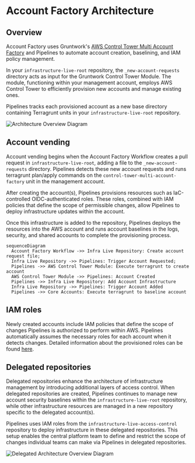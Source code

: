 # Account Factory Architecture

## Overview

Account Factory uses Gruntwork's [AWS Control Tower Multi Account Factory](/reference/modules/terraform-aws-control-tower/control-tower-multi-account-factory/) and Pipelines to automate account creation, baselining, and IAM policy management.

In your `infrastructure-live-root` repository, the `_new-account-requests` directory acts as input for the Gruntwork Control Tower Module. The module, functioning within your management account, employs AWS Control Tower to efficiently provision new accounts and manage existing ones.

Pipelines tracks each provisioned account as a new base directory containing Terragrunt units in your `infrastructure-live-root` repository.

![Architecture Overview Diagram](/img/accountfactory/architecture.png)

## Account vending

Account vending begins when the Account Factory Workflow creates a pull request in `infrastructure-live-root`, adding a file to the `_new-account-requests` directory. Pipelines detects these new account requests and runs terragrunt plan/apply commands on the `control-tower-multi-account-factory` unit in the management account.

After creating the account(s), Pipelines provisions resources such as IaC-controlled OIDC-authenticated roles. These roles, combined with IAM policies that define the scope of permissible changes, allow Pipelines to deploy infrastructure updates within the account.

Once this infrastructure is added to the repository, Pipelines deploys the resources into the AWS account and runs account baselines in the logs, security, and shared accounts to complete the provisioning process.

```mermaid
sequenceDiagram
  Account Factory Workflow ->> Infra Live Repository: Create account request file;
  Infra Live Repository ->> Pipelines: Trigger Account Requested;
  Pipelines ->> AWS Control Tower Module: Execute terragrunt to create account
  AWS Control Tower Module ->> Pipelines: Account Created
  Pipelines ->> Infra Live Repository: Add Account Infrastructure
  Infra Live Repository ->> Pipelines: Trigger Account Added
  Pipelines ->> Core Accounts: Execute terragrunt to baseline account
```
## IAM roles

Newly created accounts include IAM policies that define the scope of changes Pipelines is authorized to perform within AWS. Pipelines automatically assumes the necessary roles for each account when it detects changes. Detailed information about the provisioned roles can be found [here](/2.0/docs/pipelines/architecture/security-controls#roles-provisioned-by-devops-foundations).

## Delegated repositories

Delegated repositories enhance the architecture of infrastructure management by introducing additional layers of access control. When delegated repositories are created, Pipelines continues to manage new account security baselines within the `infrastructure-live-root` repository, while other infrastructure resources are managed in a new repository specific to the delegated account(s). 

Pipelines uses IAM roles from the `infrastructure-live-access-control` repository to deploy infrastructure in these delegated repositories. This setup enables the central platform team to define and restrict the scope of changes individual teams can make via Pipelines in delegated repositories.

![Delegated Architecture Overview Diagram](/img/accountfactory/delegated-architecture.png)
